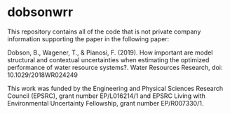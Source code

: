 # dobsonwrr
This repository contains all of the code that is not private company information supporting the paper in the following paper: 

Dobson, B., Wagener, T., & Pianosi, F. (2019). How important are model structural and contextual uncertainties when estimating the optimized performance of water resource systems?. Water Resources Research,  doi: 10.1029/2018WR024249

This work was funded by the Engineering and Physical Sciences Research Council (EPSRC), grant number EP/L016214/1 and EPSRC Living with Environmental Uncertainty Fellowship, grant number EP/R007330/1.
